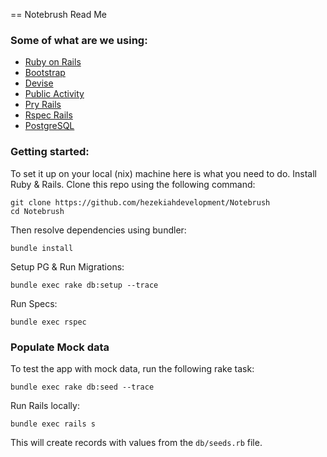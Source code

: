 == Notebrush Read Me


### Some of what are we using:
* [Ruby on Rails](https://github.com/rails/rails)
* [Bootstrap](https://github.com/twbs/bootstrap-sass)
* [Devise](https://github.com/plataformatec/devise)
* [Public Activity](https://github.com/chaps-io/public_activity)
* [Pry Rails](https://github.com/rweng/pry-rails)
* [Rspec Rails](https://github.com/rspec/rspec-rails)
* [PostgreSQL](https://rubygems.org/gems/pg/versions/0.18.4)


### Getting started:

To set it up on your local (nix) machine here is what you need to do. Install Ruby & Rails. Clone this repo using the following command:

```
git clone https://github.com/hezekiahdevelopment/Notebrush
cd Notebrush
```

Then resolve dependencies using bundler:
```
bundle install
```

Setup PG & Run Migrations:
```
bundle exec rake db:setup --trace
```

Run Specs:
```
bundle exec rspec
```

### Populate Mock data
To test the app with mock data, run the following rake task:
```
bundle exec rake db:seed --trace
```

Run Rails locally:
```
bundle exec rails s
```


This will create records with values from the `db/seeds.rb` file.

